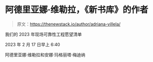 # 阿德里亚娜·维勒拉，《新书库》的作者

> 原文：<https://thenewstack.io/author/adriana-villela/>

我们的 2023 年现场可靠性工程愿望清单

2023 年 2 月 17 日早上 6:40

阿德里亚娜·维勒拉和安娜·玛格丽塔·梅迪纳